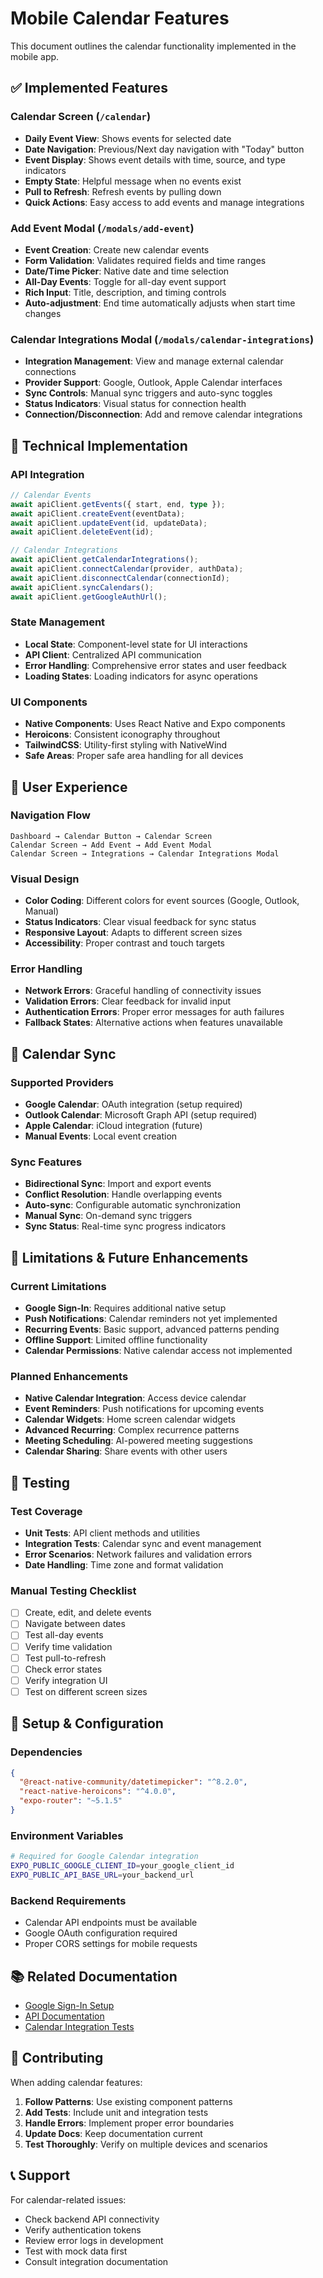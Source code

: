 # Mobile Calendar Features

This document outlines the calendar functionality implemented in the mobile app.

## ✅ Implemented Features

### Calendar Screen (`/calendar`)
- **Daily Event View**: Shows events for selected date
- **Date Navigation**: Previous/Next day navigation with "Today" button
- **Event Display**: Shows event details with time, source, and type indicators
- **Empty State**: Helpful message when no events exist
- **Pull to Refresh**: Refresh events by pulling down
- **Quick Actions**: Easy access to add events and manage integrations

### Add Event Modal (`/modals/add-event`)
- **Event Creation**: Create new calendar events
- **Form Validation**: Validates required fields and time ranges
- **Date/Time Picker**: Native date and time selection
- **All-Day Events**: Toggle for all-day event support
- **Rich Input**: Title, description, and timing controls
- **Auto-adjustment**: End time automatically adjusts when start time changes

### Calendar Integrations Modal (`/modals/calendar-integrations`)
- **Integration Management**: View and manage external calendar connections
- **Provider Support**: Google, Outlook, Apple Calendar interfaces
- **Sync Controls**: Manual sync triggers and auto-sync toggles
- **Status Indicators**: Visual status for connection health
- **Connection/Disconnection**: Add and remove calendar integrations

## 🔧 Technical Implementation

### API Integration
```typescript
// Calendar Events
await apiClient.getEvents({ start, end, type });
await apiClient.createEvent(eventData);
await apiClient.updateEvent(id, updateData);
await apiClient.deleteEvent(id);

// Calendar Integrations
await apiClient.getCalendarIntegrations();
await apiClient.connectCalendar(provider, authData);
await apiClient.disconnectCalendar(connectionId);
await apiClient.syncCalendars();
await apiClient.getGoogleAuthUrl();
```

### State Management
- **Local State**: Component-level state for UI interactions
- **API Client**: Centralized API communication
- **Error Handling**: Comprehensive error states and user feedback
- **Loading States**: Loading indicators for async operations

### UI Components
- **Native Components**: Uses React Native and Expo components
- **Heroicons**: Consistent iconography throughout
- **TailwindCSS**: Utility-first styling with NativeWind
- **Safe Areas**: Proper safe area handling for all devices

## 📱 User Experience

### Navigation Flow
```
Dashboard → Calendar Button → Calendar Screen
Calendar Screen → Add Event → Add Event Modal
Calendar Screen → Integrations → Calendar Integrations Modal
```

### Visual Design
- **Color Coding**: Different colors for event sources (Google, Outlook, Manual)
- **Status Indicators**: Clear visual feedback for sync status
- **Responsive Layout**: Adapts to different screen sizes
- **Accessibility**: Proper contrast and touch targets

### Error Handling
- **Network Errors**: Graceful handling of connectivity issues
- **Validation Errors**: Clear feedback for invalid input
- **Authentication Errors**: Proper error messages for auth failures
- **Fallback States**: Alternative actions when features unavailable

## 🔄 Calendar Sync

### Supported Providers
- **Google Calendar**: OAuth integration (setup required)
- **Outlook Calendar**: Microsoft Graph API (setup required)
- **Apple Calendar**: iCloud integration (future)
- **Manual Events**: Local event creation

### Sync Features
- **Bidirectional Sync**: Import and export events
- **Conflict Resolution**: Handle overlapping events
- **Auto-sync**: Configurable automatic synchronization
- **Manual Sync**: On-demand sync triggers
- **Sync Status**: Real-time sync progress indicators

## 🚧 Limitations & Future Enhancements

### Current Limitations
- **Google Sign-In**: Requires additional native setup
- **Push Notifications**: Calendar reminders not yet implemented
- **Recurring Events**: Basic support, advanced patterns pending
- **Offline Support**: Limited offline functionality
- **Calendar Permissions**: Native calendar access not implemented

### Planned Enhancements
- **Native Calendar Integration**: Access device calendar
- **Event Reminders**: Push notifications for upcoming events
- **Calendar Widgets**: Home screen calendar widgets
- **Advanced Recurring**: Complex recurrence patterns
- **Meeting Scheduling**: AI-powered meeting suggestions
- **Calendar Sharing**: Share events with other users

## 🧪 Testing

### Test Coverage
- **Unit Tests**: API client methods and utilities
- **Integration Tests**: Calendar sync and event management
- **Error Scenarios**: Network failures and validation errors
- **Date Handling**: Time zone and format validation

### Manual Testing Checklist
- [ ] Create, edit, and delete events
- [ ] Navigate between dates
- [ ] Test all-day events
- [ ] Verify time validation
- [ ] Test pull-to-refresh
- [ ] Check error states
- [ ] Verify integration UI
- [ ] Test on different screen sizes

## 🔧 Setup & Configuration

### Dependencies
```json
{
  "@react-native-community/datetimepicker": "^8.2.0",
  "react-native-heroicons": "^4.0.0",
  "expo-router": "~5.1.5"
}
```

### Environment Variables
```bash
# Required for Google Calendar integration
EXPO_PUBLIC_GOOGLE_CLIENT_ID=your_google_client_id
EXPO_PUBLIC_API_BASE_URL=your_backend_url
```

### Backend Requirements
- Calendar API endpoints must be available
- Google OAuth configuration required
- Proper CORS settings for mobile requests

## 📚 Related Documentation

- [Google Sign-In Setup](./GOOGLE_SIGNIN_SETUP.md)
- [API Documentation](../../backend/docs/api.md)
- [Calendar Integration Tests](../tests/integration/calendar.test.ts)

## 🤝 Contributing

When adding calendar features:

1. **Follow Patterns**: Use existing component patterns
2. **Add Tests**: Include unit and integration tests
3. **Handle Errors**: Implement proper error boundaries
4. **Update Docs**: Keep documentation current
5. **Test Thoroughly**: Verify on multiple devices and scenarios

## 📞 Support

For calendar-related issues:
- Check backend API connectivity
- Verify authentication tokens
- Review error logs in development
- Test with mock data first
- Consult integration documentation